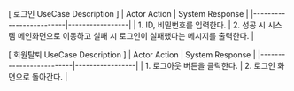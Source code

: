 [ 로그인 UseCase Description ]
| Actor Action | System Response |
|-------------------------|-----------------|
| 1. ID, 비밀번호를 입력한다. | 2. 성공 시 시스템 메인화면으로 이동하고 실패 시 로그인이 실패했다는 메시지를 출력한다. |

[ 회원탈퇴 UseCase Description ]
| Actor Action | System Response |
|-------------------------|-----------------|
| 1. 로그아웃 버튼을 클릭한다. | 2. 로그인 화면으로 돌아간다. |
